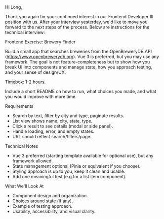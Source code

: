 Hi Long,

Thank you again for your continued interest in our Frontend Developer III position with us. After your interview yesterday, we'd like to move you forward to the next steps of the process. Below are instructions for the technical interview:

Frontend Exercise: Brewery Finder

Build a small app that searches breweries from the OpenBreweryDB API (https://www.openbrewerydb.org). Vue 3 is preferred, but you may use any framework. The goal is not feature-completeness but to show how you break UI into components and manage state, how you approach testing, and your sense of design/UX.

Timebox: 1-2 hours.

Include a short README on how to run, what choices you made, and what you would improve with more time.

Requirements

- Search by text, filter by city and type, paginate results.
- List view shows name, city, state, type.
- Click a result to see details (modal or side panel).
- Handle loading, error, and empty states.
- URL should reflect search/filters/page.

Technical Notes

- Vue 3 preferred (starting template available for optional use), but any framework allowed.
- State management optional (Pinia or equivalent if you choose).
- Styling approach is up to you, keep it clean and usable.
- Add one meaningful test (e.g.for a list item component).

What We'll Look At

- Component design and organization.
- Choices around state (if any).
- Example of testing approach.
- Usability, accessibility, and visual clarity.
